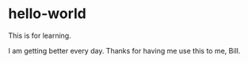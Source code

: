 # hello-world
This is for learning.

I am getting better every day.  Thanks for having me use this to me, Bill.
